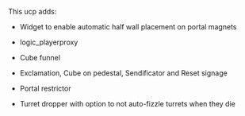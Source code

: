 This ucp adds:

- Widget to enable automatic half wall placement on portal magnets

- logic_playerproxy

- Cube funnel

- Exclamation, Cube on pedestal, Sendificator and Reset signage

- Portal restrictor

- Turret dropper with option to not auto-fizzle turrets when they die
